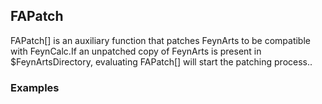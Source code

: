 ##  FAPatch 

FAPatch[] is an auxiliary function that patches FeynArts to be compatible with FeynCalc.If an unpatched copy of FeynArts is present in $FeynArtsDirectory, evaluating FAPatch[] will start the patching process..

###  Examples 